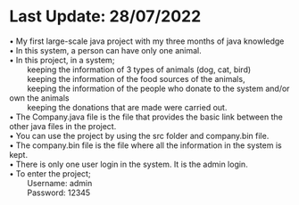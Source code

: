 # Last Update: 28/07/2022
• My first large-scale java project with my three months of java knowledge <br />
• In this system, a person can have only one animal. <br />
• In this project, in a system; <br />
&emsp;&emsp; keeping the information of 3 types of animals (dog, cat, bird) <br />
&emsp;&emsp; keeping the information of the food sources of the animals, <br />
&emsp;&emsp; keeping the information of the people who donate to the system and/or own the animals<br />
&emsp;&emsp; keeping the donations that are made were carried out. <br />
• The Company.java file is the file that provides the basic link between the other java files in the project. <br />
• You can use the project by using the src folder and company.bin file. <br />
• The company.bin file is the file where all the information in the system is kept. <br />
• There is only one user login in the system. It is the admin login. <br />
• To enter the project; <br />
&emsp;&emsp; Username: admin <br />
&emsp;&emsp; Password: 12345 <br />
